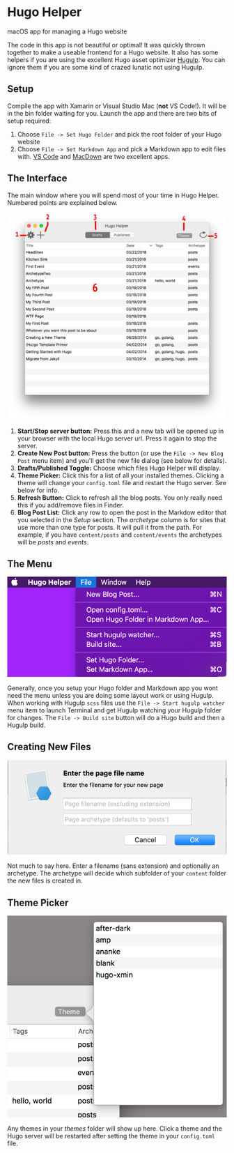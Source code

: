 # Hugo Helper
macOS app for managing a Hugo website

The code in this app is not beautiful or optimal! It was quickly thrown together to make a useable frontend for a Hugo website. It also has some helpers if you are using the excellent Hugo asset optimizer [Hugulp](https://github.com/jbrodriguez/hugulp). You can ignore them if you are some kind of crazed lunatic not using Hugulp.


## Setup
Compile the app with Xamarin or Visual Studio Mac (**not** VS Code!). It will be in the bin folder waiting for you. Launch the app and there are two bits of setup required:
1. Choose `File -> Set Hugo Folder` and pick the root folder of your Hugo website
2. Choose `File -> Set Markdown App` and pick a Markdown app to edit files with. [VS Code](https://code.visualstudio.com/) and [MacDown](https://macdown.uranusjr.com/) are two excellent apps.


## The Interface
The main window where you will spend most of your time in Hugo Helper. Numbered points are explained below.

![](README_Images/main.png)

1. **Start/Stop server button:** Press this and a new tab will be opened up in your browser with the local Hugo server url. Press it again to stop the server.
2. **Create New Post button:** Press the button (or use the `File -> New Blog Post` menu item) and you'll get the new file dialog (see below for details).
3. **Drafts/Published Toggle:** Choose which files Hugo Helper will display.
4. **Theme Picker:** Click this for a list of all your installed themes. Clicking a theme will change your `config.toml` file and restart the Hugo server. See below for info.
5. **Refresh Button:** Click to refresh all the blog posts. You only really need this if you add/remove files in Finder.
6. **Blog Post List:** Click any row to open the post in the Markdow editor that you selected in the *Setup* section. The *archetype* column is for sites that use more than one type for posts. It will pull it from the path. For example, if you have `content/posts` and `content/events` the archetypes will be *posts* and *events*.


## The Menu
![](README_Images/menu.png)

Generally, once you setup your Hugo folder and Markdown app you wont need the menu unless you are doing some layout work or using Hugulp. When working with Hugulp `scss` files use the `File -> Start hugulp watcher` menu item to launch Terminal and get Hugulp watching your Hugulp folder for changes. The `File -> Build site` button will do a Hugo build and then a Hugulp build.


## Creating New Files
![](README_Images/new-file.png)

Not much to say here. Enter a filename (sans extension) and optionally an archetype. The archetype will decide which subfolder of your `content` folder the new files is created in.


## Theme Picker
![](README_Images/theme-picker.png)

Any themes in your *themes* folder will show up here. Click a theme and the Hugo server will be restarted after setting the theme in your `config.toml` file.
